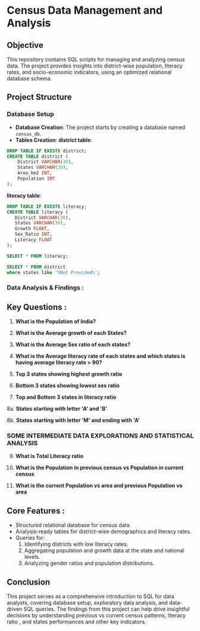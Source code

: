 # Census Data Management and Analysis

## Objective
This repository contains SQL scripts for managing and analyzing census data. The project provides insights into district-wise population, literacy rates, and socio-economic indicators, using an optimized relational database schema.

## Project Structure
### Database Setup

- **Database Creation**: The project starts by creating a database named `census_db`.
- **Tables Creation**:
  **district table**:
```sql
DROP TABLE IF EXISTS district;
CREATE TABLE district (
	District VARCHAR(30),
	States VARCHAR(30),
	Area_km2 INT,
	Population INT
);
```

 **literacy table**:
 ```sql
 DROP TABLE IF EXISTS literacy;
CREATE TABLE literacy (
	District VARCHAR(30),
	States VARCHAR(30),
	Growth FLOAT,
	Sex_Ratio INT,
	Literacy FLOAT
);

SELECT * FROM literacy;

SELECT * FROM district
where states like '%Not Provided%';
```

### Data Analysis & Findings :
## Key Questions :

1. **What is the Population of India?**  

2. **What is the Average growth of each States?**

3. **What is the Average Sex ratio of each states?**

4. **What is the Average literacy rate of each states and which states is having average literacy rate > 90?**

5. **Top 3 states showing highest growth ratio**

6. **Bottom 3 states showing lowest sex ratio**

7. **Top and Bottom 3 states in literacy ratio**

8a. **States starting with letter 'A' and 'B'**
 
8b. **States starting with letter 'M' and ending with 'A'**


### SOME INTERMEDIATE DATA EXPLORATIONS AND STATISTICAL ANALYSIS

9. **What is Total Literacy ratio**

10. **What is the Population in previous census vs Population in current census**

11. **What is the current Population vs area and previous Population vs area**


## Core Features :
- Structured relational database for census data.
- Analysis-ready tables for district-wise demographics and literacy rates.
- Queries for:
     1. Identifying districts with low literacy rates.
     2. Aggregating population and growth data at the state and national levels.
     3. Analyzing gender ratios and population distributions.


## Conclusion
This project serves as a comprehensive introduction to SQL for data analysts, covering database setup, exploratory data analysis, and data-driven SQL queries. The findings from this project can help drive insightful decisions by understanding previous vs current census patterns, literacy ratio , and states performances and other key indicators.

